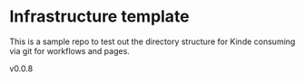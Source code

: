 # Infrastructure template

This is a sample repo to test out the directory structure for Kinde consuming via git for workflows and pages.

v0.0.8
